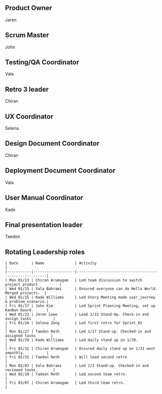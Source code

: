 ## Product Owner
Jaren
## Scrum Master
John
## Testing/QA Coordinator
Vala
## Retro 3 leader
Chiran
## UX Coordinator
Selena
## Design Document Coordinator
Chiran
## Deployment Document Coordinator
Vala
## User Manual Coordinator
Kade
## Final presentation leader
Taedon

## Rotating Leadership roles
```
| Date      | Name              | Activity                                               |
|-----------|-------------------|--------------------------------------------------------|
| Mon 01/13 | Chiran Arumugam   | Led team discussion to switch project product          | 
| Wed 01/15 | Vala Bahrami      | Ensured everyone can do Hello World. Merged projects.  | 
| Wed 01/15 | Kade Williams     | Led Story Meeting made user_journey & problem_scenario.| 
| Fri 01/17 | John Kim          | Led Sprint Planning Meeting, set up KanBan board.      | 
| Wed 01/22 | Jaren Lowe        | Lead 1/22 Stand-Up. Check-in and assign tasks          | 
| Fri 01/24 | Selena Zeng       | Led first retro for Sprint_01                          |
| Mon 01/27 | Taedon Reth       | Led 1/17 Stand-up. Checked-in and assigned tasks       |
| Wed 01/29 | Kade Williams     | Led daily stand up on 1/29.                            |
| Fri 01/31 | Chiran Arumugam   | Ensured daily stand up on 1/31 went smoothly.          |
| Fri 01/31 | Taedon Reth       | Will lead second retro                                 |
| Mon 02/03 | Vala Bahrami      | Led 2/3 Stand-up. Checked-in and reviewed tasks.       |
| Wed 02/19 | Tadeon Reth       | Led second team retro.                                 |
| Fri 03/07 | Chiran Arumugam   | Led third team retro.                                  |
```
